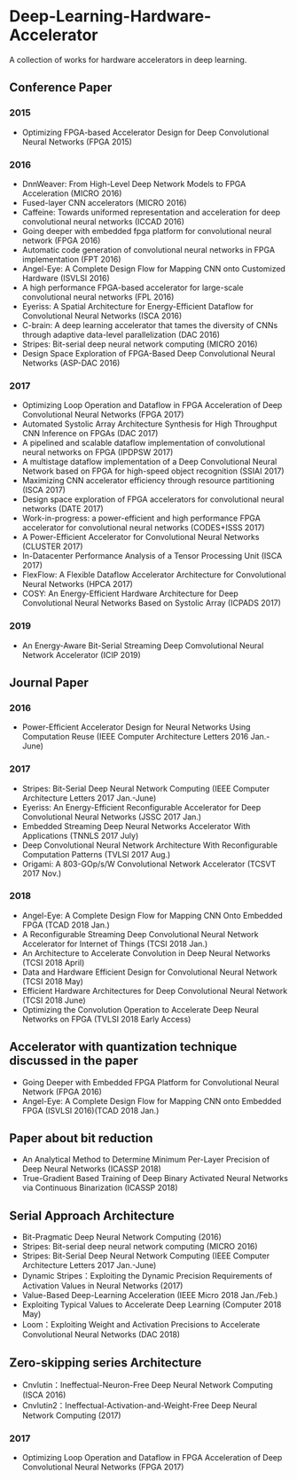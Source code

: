 # Deep-Learning-Hardware-Accelerator
A collection of works for hardware accelerators in deep learning.

## Conference Paper
### 2015
* Optimizing FPGA-based Accelerator Design for Deep Convolutional Neural Networks (FPGA 2015)

### 2016
* DnnWeaver: From High-Level Deep Network Models to FPGA Acceleration (MICRO 2016)
* Fused-layer CNN accelerators (MICRO 2016)
* Caffeine: Towards uniformed representation and acceleration for deep convolutional neural networks (ICCAD 2016)
* Going deeper with embedded fpga platform for convolutional neural network (FPGA 2016)
* Automatic code generation of convolutional neural networks in FPGA implementation (FPT 2016)
* Angel-Eye: A Complete Design Flow for Mapping CNN onto Customized Hardware (ISVLSI 2016)
* A high performance FPGA-based accelerator for large-scale convolutional neural networks (FPL 2016)
* Eyeriss: A Spatial Architecture for Energy-Efficient Dataflow for Convolutional Neural Networks (ISCA 2016)
* C-brain: A deep learning accelerator that tames the diversity of CNNs through adaptive data-level parallelization (DAC 2016)
* Stripes: Bit-serial deep neural network computing (MICRO 2016)
* Design Space Exploration of FPGA-Based Deep Convolutional Neural Networks (ASP-DAC 2016)

### 2017
* Optimizing Loop Operation and Dataflow in FPGA Acceleration of Deep Convolutional Neural Networks (FPGA 2017)
* Automated Systolic Array Architecture Synthesis for High Throughput CNN Inference on FPGAs (DAC 2017)
* A pipelined and scalable dataflow implementation of convolutional neural networks on FPGA (IPDPSW 2017)
* A multistage dataflow implementation of a Deep Convolutional Neural Network based on FPGA for high-speed object recognition (SSIAI 2017)
* Maximizing CNN accelerator efficiency through resource partitioning (ISCA 2017)
* Design space exploration of FPGA accelerators for convolutional neural networks (DATE 2017)
* Work-in-progress: a power-efficient and high performance FPGA accelerator for convolutional neural networks (CODES+ISSS 2017)
* A Power-Efficient Accelerator for Convolutional Neural Networks (CLUSTER 2017)
* In-Datacenter Performance Analysis of a Tensor Processing Unit (ISCA 2017)
* FlexFlow: A Flexible Dataflow Accelerator Architecture for Convolutional Neural Networks (HPCA 2017)
* COSY: An Energy-Efficient Hardware Architecture for Deep Convolutional Neural Networks Based on Systolic Array (ICPADS 2017)

### 2019
* An Energy-Aware Bit-Serial Streaming Deep Comvolutional Neural Network Accelerator (ICIP 2019)

## Journal Paper
### 2016
* Power-Efficient Accelerator Design for Neural Networks Using Computation Reuse (IEEE Computer Architecture Letters 2016 Jan.-June)

### 2017
* Stripes: Bit-Serial Deep Neural Network Computing (IEEE Computer Architecture Letters 2017 Jan.-June)
* Eyeriss: An Energy-Efficient Reconfigurable Accelerator for Deep Convolutional Neural Networks (JSSC 2017 Jan.)
* Embedded Streaming Deep Neural Networks Accelerator With Applications (TNNLS 2017 July)
* Deep Convolutional Neural Network Architecture With Reconfigurable Computation Patterns (TVLSI 2017 Aug.)
* Origami: A 803-GOp/s/W Convolutional Network Accelerator (TCSVT 2017 Nov.)

### 2018
* Angel-Eye: A Complete Design Flow for Mapping CNN Onto Embedded FPGA (TCAD 2018 Jan.)
* A Reconfigurable Streaming Deep Convolutional Neural Network Accelerator for Internet of Things (TCSI 2018 Jan.)
* An Architecture to Accelerate Convolution in Deep Neural Networks (TCSI 2018 April)
* Data and Hardware Efficient Design for Convolutional Neural Network (TCSI 2018 May)
* Efficient Hardware Architectures for Deep Convolutional Neural Network (TCSI 2018 June)
* Optimizing the Convolution Operation to Accelerate Deep Neural Networks on FPGA (TVLSI 2018 Early Access)

## Accelerator with quantization technique discussed in the paper
* Going Deeper with Embedded FPGA Platform for Convolutional Neural Network (FPGA 2016)
* Angel-Eye: A Complete Design Flow for Mapping CNN onto Embedded FPGA (ISVLSI 2016)(TCAD 2018 Jan.)

## Paper about bit reduction
* An Analytical Method to Determine Minimum Per-Layer Precision of Deep Neural Networks (ICASSP 2018)
* True-Gradient Based Training of Deep Binary Activated Neural Networks via Continuous Binarization (ICASSP 2018)

## Serial Approach Architecture
* Bit-Pragmatic Deep Neural Network Computing (2016)
* Stripes: Bit-serial deep neural network computing (MICRO 2016)
* Stripes: Bit-Serial Deep Neural Network Computing (IEEE Computer Architecture Letters 2017 Jan.-June)
* Dynamic Stripes：Exploiting the Dynamic Precision Requirements of Activation Values in Neural Networks (2017)
* Value-Based Deep-Learning Acceleration (IEEE Micro 2018 Jan./Feb.)
* Exploiting Typical Values to Accelerate Deep Learning (Computer 2018 May)
* Loom：Exploiting Weight and Activation Precisions to Accelerate Convolutional Neural Networks (DAC 2018)

## Zero-skipping series Architecture
* Cnvlutin：Ineffectual-Neuron-Free Deep Neural Network Computing (ISCA 2016)
* Cnvlutin2：Ineffectual-Activation-and-Weight-Free Deep Neural Network Computing (2017)
### 2017
* Optimizing Loop Operation and Dataflow in FPGA Acceleration of Deep Convolutional Neural Networks (FPGA 2017)
